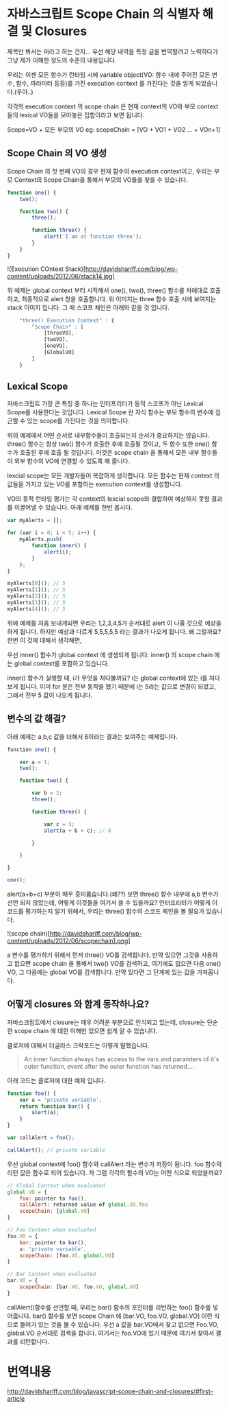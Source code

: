 # 자바스크립트 Scope Chain 의 식별자 해결 및 Closures

제목만 봐서는 머라고 하는 건지... 우선 해당 내역을 특정 글을 번역할려고 노력하다가 그냥 제가 이해한 정도의 수준의 내용입니다.

우리는 이젠 모든 함수가 런타임 시에 variable object(VO: 함수 내에 주어진 모든 변수, 함수, 파라미터 등등)를 가진 execution context 를 가진다는 것을 알게 되었습니다.(우아..)

각각의 execution context 의 scope chain 은 현재 context의 VO와 부모 context 들의 lexical VO들을 모아놓은 집합이라고 보면 됩니다.

Scope=VO + 모든 부모의 VO
eg: scopeChain = [VO + VO1 + VO2 ... + VOn+1]

## Scope Chain 의 VO 생성

Scope Chain 의 첫 번째 VO의 경우 현재 함수의 execution context이고, 우리는 부모 Context의 Scope Chain을 통해서 부모의 VO들을 찾을 수 있습니다.

```javascript
function one() {
    two();

    function two() {
        three();

        function three() {
            alert('I am at function three');
        }
    }
}
```

!(Execution COntext Stack)[http://davidshariff.com/blog/wp-content/uploads/2012/06/stack14.jpg]

위 예제는 global context 부터 시작해서 one(), two(), three() 함수를 차례대로 호출하고, 최종적으로 alert 창을 호출합니다. 위 이미지는 three 함수 호출 시에 보여지는 stack 이미지 입니다. 그 때 스코프 체인은 아래와 같을 것 입니다.

```javascript
    "three() Execution Context" : {
        "Scope Chain" : [
            [threeVO],
            [twoVO],
            [oneVO],
            [GlobalVO]
        ]
    }
```

## Lexical Scope

자바스크립트 가장 큰 특징 중 하나는 인터프리터가 동적 스코프가 아닌 Lexical Scope를 사용한다는 것입니다. Lexical Scope 란 자식 함수는 부모 함수의 변수에 접근할 수 있는 scope를 가진다는 것을 의미합니다.

위의 예제에서 어떤 순서로 내부함수들이 호출되는지 순서가 중요하지는 않습니다. three() 함수는 항상 two() 함수가 호출한 후에 호출될 것이고, 두 함수 또한 one() 함수가 호출된 후에 호출 될 것입니다. 이것은 scope chain 을 통해서 모든 내부 함수들이 외부 함수의 VO에 연결할 수 있도록 해 줍니다.

lexcial scope는 모든 개발자들이 복잡하게 생각합니다. 모든 함수는 현재 context 의 값들을 가지고 있는 VO를 포함하는 execution context를 생성합니다.

VO의 동적 런타임 평가는 각 context의 lexcial scope와 결합하여 예상하지 못할 결과를 이끌어낼 수 있습니다. 아래 예제를 한반 봅시다.

```javascript
var myAlerts = [];

for (var i = 0; i < 5; i++) {
    myAlerts.push(
        function inner() {
            alert(i);
        }
    );
}

myAlerts[0](); // 5
myAlerts[1](); // 5
myAlerts[2](); // 5
myAlerts[3](); // 5
myAlerts[4](); // 5
```
위에 예제를 처음 보내게되면 우리는 1,2,3,4,5가 순서대로 alert 이 나올 것으로 예상을 하게 됩니다.
하지만 예상과 다르게 5,5,5,5,5 라는 결과가 나오게 됩니다. 왜 그럴까요? 한번 이 것에 대해서 생각해면,

우선 inner() 함수가 global context 에 생생되게 됩니다. inner() 의 scope chain 에는 global context를 포함하고 있습니다.

inner() 함수가 실행할 때, i가 무엇을 처다볼까요? i는 global context에 있는 i를 처다보게 됩니다. 이미 for 문은 전부 동작을 했기 때문에 i는 5라는 값으로 변경이 되었고, 그래서 전부 5 값이 나오게 됩니다.

## 변수의 값 해결?

아래 예제는 a,b,c 값을 더해서 6이라는 결과는 보여주는 예제입니다.

```javascript
​function one() {

    var a = 1;
    two();

    function two() {

        var b = 2;
        three();

        function three() {

            var c = 3;
            alert(a + b + c); // 6

        }

    }

}

one()​;
```

alert(a+b+c) 부분이 매우 흥미롭습니다.(왜??) 보면 three() 함수 내부에 a,b 변수가 선언 되지 않았는데, 어떻게 이것들을 여기서 쓸 수 있을까요? 인터프리터가 어떻게 이코드를 평가하는지 알기 위해서, 우리는 three() 함수의 스코프 체인을 볼 필요가 있습니다.

!(scope chain)[http://davidshariff.com/blog/wp-content/uploads/2012/06/scopechain1.png]

a 변수를 평가하기 위해서 먼저 three() VO를 검색합니다. 만약 있으면 그것을 사용하고 없으면 scope chain 을 통해서 two() VO를 검색하고, 여기에도 없으면 다음 one() VO, 그 다음에는 global VO를 검색합니다. 만약 있다면 그 단계에 있는 값을 가져옵니다.

## 어떻게 closures 와 함계 동작하나요?

자바스크립트에서 closure는 매우 어려운 부분으로 인식되고 있는데, closure는 단순한 scope chain 에 대한 이해만 있으면 쉽게 알 수 있습니다.

클로저에 대해서 더글라스 크락포드는 이렇게 말했습니다.

> An inner function always has access to the vars and paramters of it's outer function, event after the outer function has returned....

아래 코드는 클로저에 대한 예제 입니다.

```javascript
function foo() {
    var a = 'private variable';
    return function bar() {
        alert(a);
    }
}

var callAlert = foo();

callAlert(); // private variable
```

우선 global context에 foo() 함수와 callAlert 라는 변수가 저장이 됩니다. foo 함수의 리턴 값은 함수로 되어 있습니다.
자 그럼 각각의 함수의 VO는 어떤 식으로 되었을까요?

```javascript
// Global Context when evaluated
global.VO = {
    foo: pointer to foo(),
    callAlert: returned value of global.VO.foo
    scopeChain: [global.VO]
}

// Foo Context when evaluated
foo.VO = {
    bar: pointer to bar(),
    a: 'private variable',
    scopeChain: [foo.VO, global.VO]
}

// Bar Context when evaluated
bar.VO = {
    scopeChain: [bar.VO, foo.VO, global.VO]
}
```

callAlert()함수를 선언할 때, 우리는 bar() 함수의 포인터를 리턴하는 foo() 함수를 넣어줍니다. bar() 함수를 보면 scope Chain 에 [bar.VO, foo.VO, global.VO] 이런 식으로 들어가 있는 것을 볼 수 있습니다.
우선 a 값을 bar.VO에서 찾고 없으면 Foo.VO, global.VO 순서대로 검색을 합니다. 여기서는 foo.VO에 있기 때문에 여기서 찾아서 결과를 리턴합니다. 




# 번역내용
http://davidshariff.com/blog/javascript-scope-chain-and-closures/#first-article
